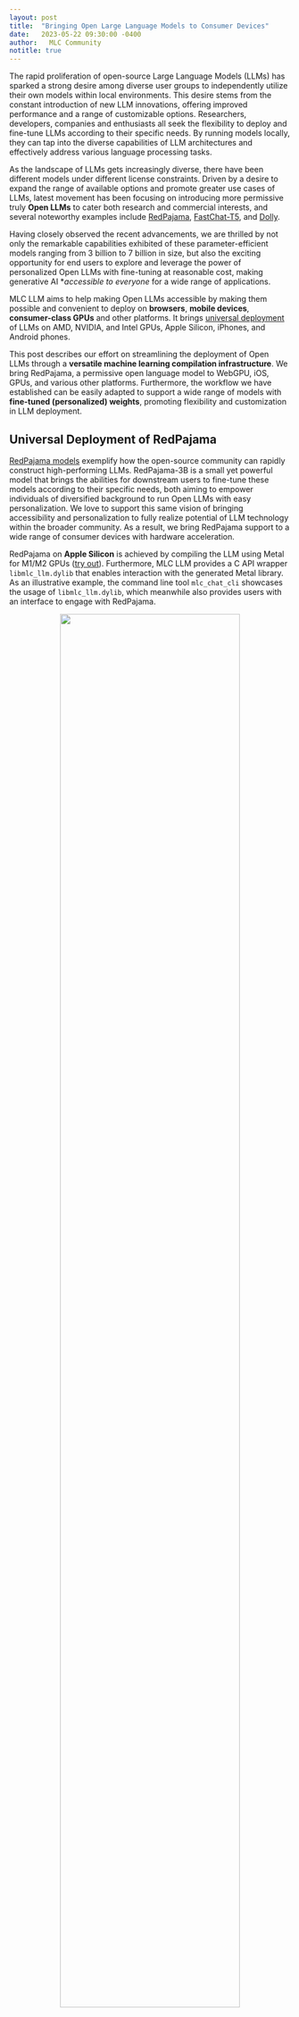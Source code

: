 ```yaml
---
layout: post
title:  "Bringing Open Large Language Models to Consumer Devices"
date:   2023-05-22 09:30:00 -0400
author:   MLC Community
notitle: true
---
```


The rapid proliferation of open-source Large Language Models (LLMs) has sparked a strong desire among diverse user groups to independently utilize their own models within local environments. This desire stems from the constant introduction of new LLM innovations, offering improved performance and a range of customizable options. Researchers, developers, companies and enthusiasts all seek the flexibility to deploy and fine-tune LLMs according to their specific needs. By running models locally, they can tap into the diverse capabilities of LLM architectures and effectively address various language processing tasks.

As the landscape of LLMs gets increasingly diverse, there have been different models under different license constraints. Driven by a desire to expand the range of available options and promote greater use cases of LLMs, latest movement has been focusing on introducing more permissive truly **Open LLMs** to cater both research and commercial interests, and several noteworthy examples include [RedPajama](https://www.together.xyz/blog/redpajama-models-v1), [FastChat-T5](https://lmsys.org/), and [Dolly](https://www.databricks.com/blog/2023/04/12/dolly-first-open-commercially-viable-instruction-tuned-llm).

Having closely observed the recent advancements, we are thrilled by not only the remarkable capabilities exhibited of these parameter-efficient models ranging from 3 billion to 7 billion in size, but also the exciting opportunity for end users to explore and leverage the power of personalized Open LLMs with fine-tuning at reasonable cost, making generative AI **accessible to everyone* for a wide range of applications.

MLC LLM aims to help making Open LLMs accessible by making them possible and convenient to deploy on **browsers**, **mobile devices**, **consumer-class GPUs** and other platforms.
It brings [universal deployment](https://github.com/mlc-ai/mlc-llm/issues/15) of LLMs on AMD, NVIDIA, and Intel GPUs, Apple Silicon, iPhones, and Android phones.

This post describes our effort on streamlining the deployment of Open LLMs through a **versatile machine learning compilation infrastructure**. We bring RedPajama, a permissive open language model to WebGPU, iOS, GPUs, and various other platforms. Furthermore, the workflow we have established can be easily adapted to support a wide range of models with **fine-tuned (personalized) weights**, promoting flexibility and customization in LLM deployment.

## Universal Deployment of RedPajama

[RedPajama models](https://www.together.xyz/blog/redpajama-models-v1) exemplify how the open-source community can rapidly construct high-performing LLMs.
RedPajama-3B is a small yet powerful model that brings the abilities for downstream users to fine-tune these models according to their specific needs, both aiming to empower individuals of diversified background to run Open LLMs with easy personalization. We love to support this same vision of bringing accessibility and personalization to fully realize potential of LLM technology within the broader community.
As a result, we bring RedPajama support to a wide range of consumer devices with hardware acceleration.

RedPajama on **Apple Silicon** is achieved by compiling the LLM using Metal for M1/M2 GPUs ([try out](https://mlc.ai/mlc-llm/#windows-linux-mac)). Furthermore, MLC LLM provides a C API wrapper `libmlc_llm.dylib` that enables interaction with the generated Metal library. As an illustrative example, the command line tool `mlc_chat_cli` showcases the usage of `libmlc_llm.dylib`, which meanwhile also provides users with an interface to engage with RedPajama.

<p align="center">
  <img src="/blog/img/redpajama/cli.gif" width="80%">
</p>

Similarly, RedPajama on **consumer-class AMD/NVIDIA GPUs** ([try out](https://mlc.ai/mlc-llm/#windows-linux-mac)) leverages TVM Unity's Vulkan backend. The compilation process produces a corresponding wrapper library, `libmlc_llm.so` that encapsulates the generated SPIR-V/Vulkan code, and users may use `mlc_chat_cli` to chat with RedPajama. TVM Unity has CUDA, ROCm backends as well, and users have the choice to build alternative CUDA solutions themselves following the same workflow.

<p align="center">
  <img src="/blog/img/redpajama/web.gif" height="700">
</p>

Leveraging **WebAssembly** and **WebGPU**, MLC LLM allows RedPajama to be extended smoothly to web browsers ([try out](https://webllm.mlc.ai/#chat-demo)). TVM Unity compiles the LLM operators to WebGPU, and along with a lightweight WebAssembly runtime, a thin JavaScript driver `llm_chat.js`, RedPajama can be deployed as a static web page, harnessing clients' own GPUs for local inference without a sever support.

<p align="center">
  <img src="/blog/img/redpajama/ios.gif" height="700">
</p>

RedPajama on **iOS** follows a similar approach to Apple Silicon, utilizing Metal as the code generation backend ([try out](https://mlc.ai/mlc-llm/#iphone)). However, due to iOS restrictions, static libraries (e.g. `libmlc_llm.a`) are produced instead. To demonstrate the interaction with `libmlc_llm.a`, we provide an Objective-C++ file, `LLMChat.mm`, as a practical example, as well as a simple SwiftUI that runs the LLM end-to-end.


## How

Machine Learning Compilation (MLC) from TVM Unity plays a critical role in enabling efficient deployment and democratization of Open LLMs. With TVM Unity, several **key features** contribute to its effectiveness and accessibility:
- Comprehensive code generation: TVM Unity supports code generation for a wide range of common CPU and GPU backends, including CUDA, ROCm, Vulkan, Metal, OpenCL, WebGPU, x86, ARM, etc. This expansive coverage allows for LLM deployment across diverse consumer environments, ensuring compatibility and performance.
- Python-first development: MLC LLM compilation is developed in pure Python, thanks to the Python interface provided by TVM Unity, empowering developers to swiftly develop optimization techniques, compilation passes, and compose LLM building blocks. This approach facilitates rapid development and experimentation that allows us to quickly bring new model and backend support.
- Built-in optimizations: TVM Unity incorporates a suite of built-in optimizations, such as operator fusion and loop tiling, which are keystones of high-quality code generation across multiple hardware platforms. These optimizations are used in MLC LLM, which can be used by ML engineers to amplify their daily workflow.
- First-class support for vendor libraries and handcrafted kernels: TVM Unity treats handcrafted kernels, such as NVIDIA's CUTLASS and cuBLAS libraries, as first-class citizens. This ensures seamless integration of the best-performing code, allowing developers to leverage specialized and optimized implementations when necessary.
- Finally, a universal runtime that brings deployment to the programming language and platform of the developers' choice.

<p align="center">
  <img src="/blog/img/redpajama/compilation-workflow.svg" width="80%">
</p>

MLC LLM follows a streamlined **compilation process**:
- LLM architecture definition: Users can choose from several built-in models, such as RedPajama, Vicuna, Llama, Dolly, or define their own models using a PyTorch-like syntax provided by TVM Unity.
- ML compilation: MLC LLM uses TVM Unity's quantization and optimization passes to compile high-level operators into GPU-friendly kernels that are natively compiled to consumer hardware.
- Universal deployment: along with the compiled artifacts from the previous step, MLC LLM provides a convenient pack of the tokenizer and a lightweight runtime for easy deployment on all major platforms, including browsers, iOS, Android, Windows, macOS, and Linux.

## Empowering Personalized Fine-Tuned Models

Demand is strong to personalize LLMs, particularly, RedPajama, Vicuna/Llama, and therefore, empowering personalized models is a key feature as fine-tuned LLMs have been dominating the open-source community. MLC LLM allows convenient weight customization that user only needs to provide a directory in Huggingface format, it will produce proper model artifacts through exactly the same process.

<p align="center">
  <img src="/blog/img/redpajama/customization.svg" width="80%">
</p>

MLC LLM's chat applications (CLI, iOS, Web, Android) are specifically designed to seamlessly integrate personalized models. Developers can easily share a link to the model artifacts they have generated, enabling the chat apps to incorporate the personalized model weights.

<p align="center">
  <img src="/blog/img/redpajama/ios-model-selector.jpeg" height="500">
</p>

The iOS app allows users to download personalized weights of the same model on-demand via a link to model artifacts without re-compilation or redeployment. This streamlined approach makes it convenient for sharing model weight variants. The same model artifact can be consumed by other runtimes, such as WebApp, CLI and Android(incoming).

Please refer to our [project page](https://mlc.ai/mlc-llm/) for a detailed guide on how to try out the MLC LLM deployment. The source code of MLC LLM is available on our official [GitHub repository](https://github.com/mlc-ai/mlc-llm/). You are also more than welcomed to join the [Discord Channel](https://discord.gg/9Xpy2HGBuD) for further discussion.

## Ongoing Effort

MLC LLM is a fairly young project and there are a lot of things to be done. As we start to streamline the overall project architecture and modularize the overall flow, we would love to focus on empowering developer communities. Our first priority is to bring documentation for our developers so they can build on top of our effort. We are actively working on documenting compilation of models with customized weights. Additionally, we are modularizing the overall libraries so it can be reused in other applications, including web, windows, macOS, linux, iOS and Android platforms. We are also expanding the prebuilt MLC pip development package on windows, linux and macOS, to simplify the experience for developers. At the same time, we are continuously working with the community to bring more model architectures. We will also bring more optimizations to continuously improve the memory and performance of the overall system.


## Acknowledgement

MLC LLM support for RedPajama-3b is done in collaboration with [ETH Zürich](https://ds3lab.inf.ethz.ch/), [Together](https://www.together.xyz/),
[OctoML](https://octoml.ai/), [CMU Catalyst](https://catalyst.cs.cmu.edu/) and the MLC community.

The overall MLC projects are only possible thanks to the shoulders open-source ecosystems that we stand on. We would love to continue developing and supporting the open-source ML community. We want to thank the Apache TVM community and developers of the TVM Unity compiler. The open-source ML community members made these models publicly available. PyTorch and Hugging Face communities that make these models accessible. We would like to thank the teams behind RedPajama, Dolly, Vicuna, SentencePiece, LLaMA, and Alpaca. We also would like to thank OpenCL, Vulkan, C++, Python, Rust communities that enable this project.
